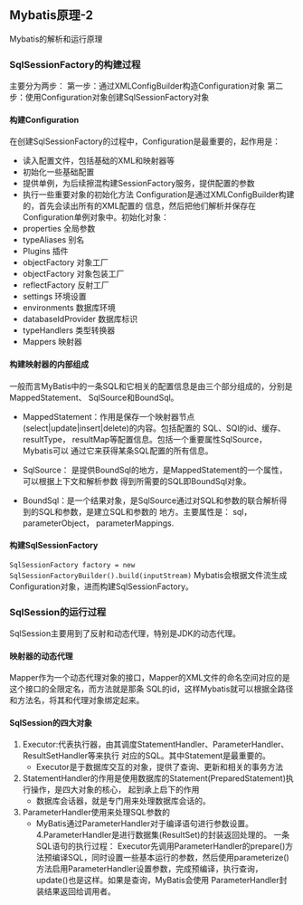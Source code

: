 ## Mybatis原理-2
Mybatis的解析和运行原理

### SqlSessionFactory的构建过程
主要分为两步：
第一步：通过XMLConfigBuilder构造Configuration对象
第二步：使用Configuration对象创建SqlSessionFactory对象
#### 构建Configuration
在创建SqlSessionFactory的过程中，Configuration是最重要的，起作用是：
* 读入配置文件，包括基础的XML和映射器等
* 初始化一些基础配置
* 提供单例，为后续擦混构建SessionFactory服务，提供配置的参数
* 执行一些重要对象的初始化方法
Configuration是通过XMLConfigBuilder构建的，首先会读出所有的XML配置的
信息，然后把他们解析并保存在Configuration单例对象中。初始化对象：
* properties 全局参数
* typeAliases 别名
* Plugins 插件
* objectFactory 对象工厂
* objectFactory 对象包装工厂
* reflectFactory 反射工厂
* settings 环境设置
* environments 数据库环境
* databaseIdProvider 数据库标识
* typeHandlers 类型转换器
* Mappers 映射器

#### 构建映射器的内部组成
一般而言MyBatis中的一条SQL和它相关的配置信息是由三个部分组成的，分别是MappedStatement、
SqlSource和BoundSql。
* MappedStatement：作用是保存一个映射器节点(select|update|insert|delete)的内容。包括配置的
SQL、SQl的id、缓存、resultType， resultMap等配置信息。包括一个重要属性SqlSource，Mybatis可以
通过它来获得某条SQL配置的所有信息。

* SqlSource： 是提供BoundSql的地方，是MappedStatement的一个属性，可以根据上下文和解析参数
得到所需要的SQL即BoundSql对象。

* BoundSql：是一个结果对象，是SqlSource通过对SQL和参数的联合解析得到的SQL和参数，是建立SQL和参数的
地方。主要属性是： sql， parameterObject， parameterMappings.

#### 构建SqlSessionFactory
`SqlSessionFactory factory = new SqlSessionFactoryBuilder().build(inputStream)`
 Mybatis会根据文件流生成Configuration对象，进而构建SqlSessionFactory。
 
### SqlSession的运行过程
SqlSession主要用到了反射和动态代理，特别是JDK的动态代理。

#### 映射器的动态代理
Mapper作为一个动态代理对象的接口，Mapper的XML文件的命名空间对应的是这个接口的全限定名，而方法就是那条
SQL的id，这样Mybatis就可以根据全路径和方法名，将其和代理对象绑定起来。

#### SqlSession的四大对象
1. Executor:代表执行器，由其调度StatementHandler、ParameterHandler、ResultSetHandler等来执行
对应的SQL。其中Statement是最重要的。
    * Executor是于数据库交互的对象，提供了查询、更新和相关的事务方法
2. StatementHandler的作用是使用数据库的Statement(PreparedStatement)执行操作，是四大对象的核心，
起到承上启下的作用
    * 数据库会话器，就是专门用来处理数据库会话的。
3. ParameterHandler使用来处理SQL参数的
    * MyBatis通过ParameterHandler对于编译语句进行参数设置。
4.ParameterHandler是进行数据集(ResultSet)的封装返回处理的。
一条SQL语句的执行过程：
Executor先调用ParameterHandler的prepare()方法预编译SQL，同时设置一些基本运行的参数，然后使用parameterize()
方法启用ParameterHandler设置参数，完成预编译，执行查询，update()也是这样。如果是查询，MyBatis会使用
ParameterHandler封装结果返回给调用者。